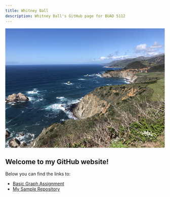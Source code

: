 ```yaml
---
title: Whitney Ball
description: Whitney Ball's GitHub page for BUAD 5112
---
```


![Picture](/pics/IMG_2305.jpg)

## Welcome to my GitHub website!

Below you can find the links to:

- [Basic Graph Assignment](/BasicGraphAssignment/index.md)
- [My Sample Repository](https://github.com/waball/sample)
